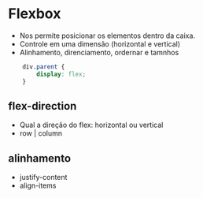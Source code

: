 # Flexbox

* Nos permite posicionar os elementos dentro da caixa.
* Controle em uma dimensão (horizontal e vertical)
* Alinhamento, direnciamento, ordernar e tamnhos

```css
    div.parent {
        display: flex;
    }
```

## flex-direction

* Qual a direção do flex: horizontal ou vertical
* row | column

## alinhamento

* justify-content
* align-items